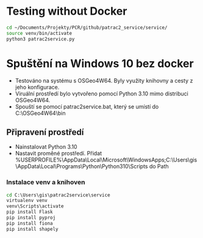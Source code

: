 # Testing without Docker

```bash
cd ~/Documents/Projekty/PCR/github/patrac2_service/service/
source venv/bin/activate 
python3 patrac2service.py
```

# Spuštění na Windows 10 bez docker

* Testováno na systému s OSGeo4W64. Byly využity knihovny a cesty z jeho konfigurace.
* Viruální prostředí bylo vytvořeno pomocí Python 3.10 mimo distribuci OSGeo4W64.
* Spouští se pomocí patrac2service.bat, který se umístí do C:\OSGeo4W64\bin

## Připravení prostředí
* Nainstalovat Python 3.10
* Nastavit proměné prostředí. Přidat %USERPROFILE%\AppData\Local\Microsoft\WindowsApps;C:\Users\gis\AppData\Local\Programs\Python\Python310\Scripts do Path

### Instalace venv a knihoven
```bat
cd C:\Users\gis\patrac2service\service
virtualenv venv
venv\Scripts\activate
pip install Flask
pip install pyproj
pip install fiona
pip install shapely
```